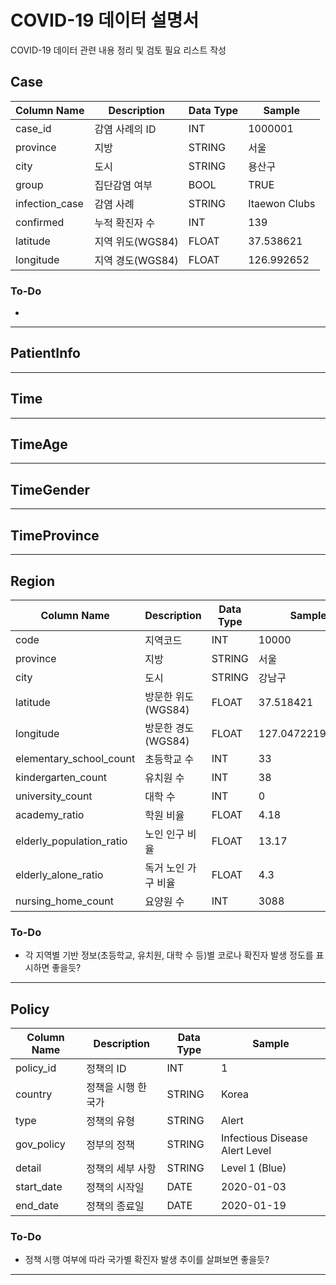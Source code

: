 # COVID-19 데이터 설명서

COVID-19 데이터 관련 내용 정리 및 검토 필요 리스트 작성

## Case

|Column Name|Description|Data Type|Sample|
|----------|----------|-----|-----|
|case_id|감염 사례의 ID|INT|1000001|
|province|지방|STRING|서울|
|city|도시|STRING|용산구|
|group|집단감염 여부|BOOL|TRUE|
|infection_case|감염 사례|STRING|Itaewon Clubs|
|confirmed|누적 확진자 수|INT|139|
|latitude|지역 위도(WGS84)|FLOAT|37.538621|
|longitude|지역 경도(WGS84)|FLOAT|126.992652|

### To-Do

-

---

## PatientInfo

---

## Time

---

## TimeAge

---

## TimeGender

---

## TimeProvince

---

## Region

|Column Name|Description|Data Type|Sample|
|----------|----------|-----|-----|
|code|지역코드|INT|10000|
|province|지방|STRING|서울|
|city|도시|STRING|강남구|
|latitude|방문한 위도 (WGS84)|FLOAT|37.518421|
|longitude|방문한 경도 (WGS84)|FLOAT|127.047221999999|
|elementary_school_count|초등학교 수|INT|33|
|kindergarten_count|유치원 수|INT|38|
|university_count|대학 수|INT|0|
|academy_ratio|학원 비율|FLOAT|4.18|
|elderly_population_ratio|노인 인구 비율|FLOAT|13.17|
|elderly_alone_ratio|독거 노인 가구 비율|FLOAT|4.3|
|nursing_home_count|요양원 수|INT|3088|

### To-Do

- 각 지역별 기반 정보(초등학교, 유치원, 대학 수 등)별 코로나 확진자 발생 정도를 표시하면 좋을듯?

---

## Policy

|Column Name|Description|Data Type|Sample|
|----------|----------|-----|-----|
|policy_id|정책의 ID|INT|1|
|country|정책을 시행 한 국가|STRING|Korea|
|type|정책의 유형|STRING|Alert|
|gov_policy|정부의 정책|STRING|Infectious Disease Alert Level|
|detail|정책의 세부 사항|STRING|Level 1 (Blue)|
|start_date|정책의 시작일|DATE|2020-01-03|
|end_date|정책의 종료일|DATE|2020-01-19|

### To-Do

- 정책 시행 여부에 따라 국가별 확진자 발생 추이를 살펴보면 좋을듯?

---
